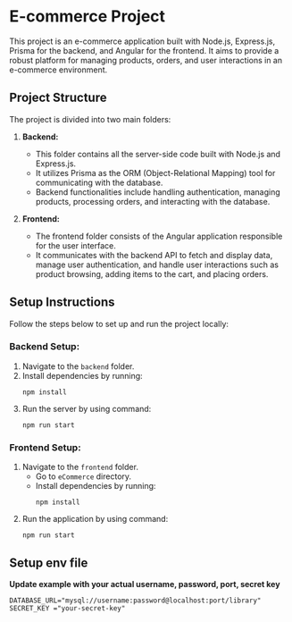 # E-commerce Project

This project is an e-commerce application built with Node.js, Express.js, Prisma for the backend, and Angular for the frontend. It aims to provide a robust platform for managing products, orders, and user interactions in an e-commerce environment.

## Project Structure

The project is divided into two main folders:

1. **Backend:**
   - This folder contains all the server-side code built with Node.js and Express.js.
   - It utilizes Prisma as the ORM (Object-Relational Mapping) tool for communicating with the database.
   - Backend functionalities include handling authentication, managing products, processing orders, and interacting with the database.

2. **Frontend:**
   - The frontend folder consists of the Angular application responsible for the user interface.
   - It communicates with the backend API to fetch and display data, manage user authentication, and handle user interactions such as product browsing, adding items to the cart, and placing orders.

## Setup Instructions

Follow the steps below to set up and run the project locally:

### Backend Setup:

1. Navigate to the `backend` folder.
2. Install dependencies by running:
    ```
    npm install
    ```
3. Run the server by using command:
    ```
    npm run start
    ```

### Frontend Setup:

1. Navigate to the `frontend` folder.
   - Go to `eCommerce` directory.
   - Install dependencies by running:
     ```
     npm install
     ```
2. Run the application by using command:
    ```
    npm run start
    ```

## Setup env file

**Update example with your actual username, password, port, secret key**

```dotenv
DATABASE_URL="mysql://username:password@localhost:port/library"
SECRET_KEY ="your-secret-key" 



